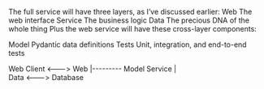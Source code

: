 The full service will have three layers, as I’ve discussed earlier:
Web
    The web interface
Service
    The business logic
Data
    The precious DNA of the whole thing
Plus the web service will have these cross-layer components:

Model
    Pydantic data definitions
Tests
    Unit, integration, and end-to-end tests


Web Client <--->   Web
                    |---------  Model
                  Service
                    |    
                   Data  <---> Database